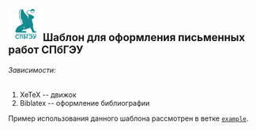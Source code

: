 <h2><img src="./template/logo.png" width=70>Шаблон для оформления письменных работ СПбГЭУ</h2>

<h6>Зависимости:</h6>

1. XeTeX -- движок
1. Biblatex -- оформление библиографии

Пример использования данного шаблона рассмотрен в ветке [`example`](https://github.com/endygamedev/docs/tree/example).
